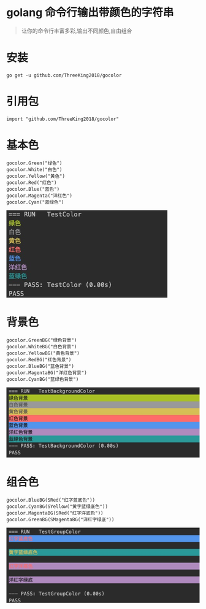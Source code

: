 # golang 命令行输出带颜色的字符串
> 让你的命令行丰富多彩,输出不同颜色,自由组合


# 安装
```
go get -u github.com/ThreeKing2018/gocolor
```

# 引用包
```
import "github.com/ThreeKing2018/gocolor"
```

# 基本色
```
gocolor.Green("绿色")
gocolor.White("白色")
gocolor.Yellow("黄色")
gocolor.Red("红色")
gocolor.Blue("蓝色")
gocolor.Magenta("洋红色")
gocolor.Cyan("蓝绿色")
```

![](picture/1.jpg)

# 背景色

```
gocolor.GreenBG("绿色背景")
gocolor.WhiteBG("白色背景")
gocolor.YellowBG("黄色背景")
gocolor.RedBG("红色背景")
gocolor.BlueBG("蓝色背景")
gocolor.MagentaBG("洋红色背景")
gocolor.CyanBG("蓝绿色背景")
```

![](picture/2.jpg)

# 组合色

```
gocolor.BlueBG(SRed("红字蓝底色"))
gocolor.CyanBG(SYellow("黄字蓝绿底色"))
gocolor.MagentaBG(SRed("红字洋底色"))
gocolor.GreenBG(SMagentaBG("洋红字绿底"))
```

![](picture/3.jpg)